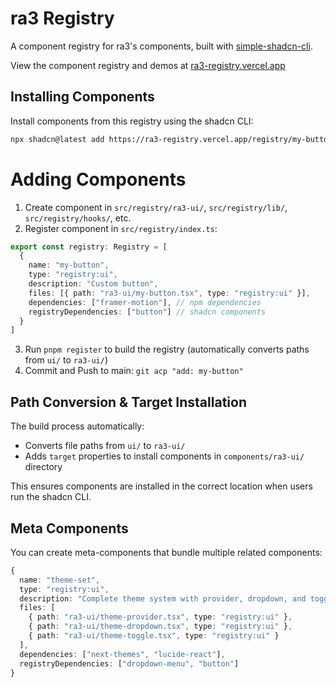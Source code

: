 # ra3 Registry

A component registry for ra3's components, built with [simple-shadcn-cli](https://github.com/Alwurts/simple-shadcn-cli).

View the component registry and demos at [ra3-registry.vercel.app](https://ra3-registry.vercel.app)

## Installing Components

Install components from this registry using the shadcn CLI:

```bash
npx shadcn@latest add https://ra3-registry.vercel.app/registry/my-button.json
```

# Adding Components

1. Create component in `src/registry/ra3-ui/`, `src/registry/lib/`, `src/registry/hooks/`, etc.
2. Register component in `src/registry/index.ts`:

```ts
export const registry: Registry = [
  {
    name: "my-button",
    type: "registry:ui", 
    description: "Custom button",
    files: [{ path: "ra3-ui/my-button.tsx", type: "registry:ui" }],
    dependencies: ["framer-motion"], // npm dependencies
    registryDependencies: ["button"] // shadcn components
  }
]
```

3. Run `pnpm register` to build the registry (automatically converts paths from `ui/` to `ra3-ui/`)
4. Commit and Push to main: `git acp "add: my-button"`

## Path Conversion & Target Installation

The build process automatically:
- Converts file paths from `ui/` to `ra3-ui/` 
- Adds `target` properties to install components in `components/ra3-ui/` directory

This ensures components are installed in the correct location when users run the shadcn CLI.

## Meta Components

You can create meta-components that bundle multiple related components:

```ts
{
  name: "theme-set",
  type: "registry:ui",
  description: "Complete theme system with provider, dropdown, and toggle",
  files: [
    { path: "ra3-ui/theme-provider.tsx", type: "registry:ui" },
    { path: "ra3-ui/theme-dropdown.tsx", type: "registry:ui" },
    { path: "ra3-ui/theme-toggle.tsx", type: "registry:ui" }
  ],
  dependencies: ["next-themes", "lucide-react"],
  registryDependencies: ["dropdown-menu", "button"]
}
```
